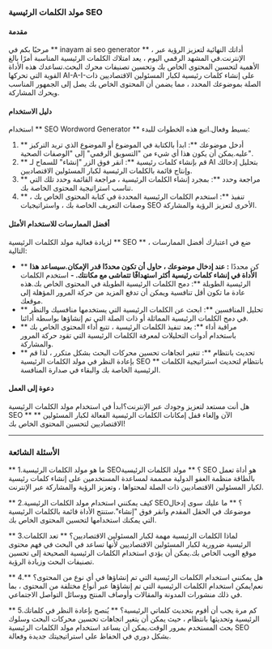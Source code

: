 ### مولد الكلمات الرئيسية SEO

#### مقدمة
مرحبًا بكم في ** inayam ai seo generator ** ، أداتك النهائية لتعزيز الرؤية عبر الإنترنت.في المشهد الرقمي اليوم ، يعد امتلاك الكلمات الرئيسية المناسبة أمرًا بالغ الأهمية لتحسين المحتوى الخاص بك وتحسين تصنيفات محرك البحث.تساعدك هذه الأداة القوية التي تحركها AI-A-I-على إنشاء كلمات رئيسية لكبار المسئولين الاقتصاديين ذات الصلة بموضوعك المحدد ، مما يضمن أن المحتوى الخاص بك يصل إلى الجمهور المناسب ويحرك المشاركة.

#### دليل الاستخدام
استخدام ** SEO Wordword Generator ** بسيط وفعال.اتبع هذه الخطوات للبدء:

1. ** أدخل موضوعك **: ابدأ بالكتابة في الموضوع أو الموضوع الذي تريد التركيز عليه.يمكن أن يكون هذا أي شيء من "التسويق الرقمي" إلى "الوصفات الصحية".
2. ** قم بإنشاء كلمات رئيسية **: انقر فوق الزر "إنشاء" للسماح لـ AI بتحليل إدخالك وإنتاج قائمة بالكلمات الرئيسية لكبار المسئولين الاقتصاديين.
3. ** مراجعة وحدد **: بمجرد إنشاء الكلمات الرئيسية ، مراجعة القائمة وحدد تلك التي تناسب استراتيجية المحتوى الخاصة بك.
4. ** تنفيذ **: استخدم الكلمات الرئيسية المحددة في كتابة المحتوى الخاص بك ، وصفات التعريف الخاصة بك ، واستراتيجيات SEO الأخرى لتعزيز الرؤية والمشاركة.

#### أفضل الممارسات للاستخدام الأمثل
لزيادة فعالية مولد الكلمات الرئيسية ** SEO ** ، ضع في اعتبارك أفضل الممارسات التالية:

- ** كن محددًا **: عند إدخال موضوعك ، حاول أن تكون محددًا قدر الإمكان.سيساعد هذا الأداة في إنشاء كلمات رئيسية أكثر استهدافًا تتماشى مع مكانتك.
-** استخدم الكلمات الرئيسية الطويلة **: دمج الكلمات الرئيسية الطويلة في المحتوى الخاص بك.هذه عادة ما تكون أقل تنافسية ويمكن أن تدفع المزيد من حركة المرور المؤهلة إلى موقعك.
- ** تحليل المنافسين **: ابحث عن الكلمات الرئيسية التي يستخدمها منافسيك والنظر في دمج الكلمات الرئيسية المماثلة أو ذات الصلة التي تم إنشاؤها بواسطة أدائنا.
- ** مراقبة أداء **: بعد تنفيذ الكلمات الرئيسية ، تتبع أداء المحتوى الخاص بك باستخدام أدوات التحليلات لمعرفة الكلمات الرئيسية التي تقود حركة المرور والمشاركة.
- ** تحديث بانتظام **: تتغير اتجاهات تحسين محركات البحث بشكل متكرر ، لذا قم بإعادة النظر في مولد الكلمات الرئيسية SEO ** بانتظام لتحديث استراتيجية الكلمات الرئيسية الخاصة بك والبقاء في صدارة المنافسة.

#### دعوة إلى العمل
هل أنت مستعد لتعزيز وجودك عبر الإنترنت؟ابدأ في استخدام مولد الكلمات الرئيسية SEO ** ** الآن وإلغاء قفل إمكانات الكلمات الرئيسية الفعالة لكبار المسئولين الاقتصاديين لتحسين المحتوى الخاص بك!

---

### الأسئلة الشائعة

** 1.ما هو مولد الكلمات الرئيسية SEO؟ **
مولد الكلمات الرئيسية SEO هو أداة تعمل بالطاقة منظمة العفو الدولية مصممة لمساعدة المستخدمين على إنشاء كلمات رئيسية لكبار المسئولين الاقتصاديين ذات الصلة لمحتواها ، وتعزيز الرؤية والمشاركة عبر الإنترنت.

** 2.كيف يمكنني استخدام مولد الكلمات الرئيسية SEO؟ **
ما عليك سوى إدخال موضوعك في الحقل المقدم وانقر فوق "إنشاء".ستنتج الأداة قائمة بالكلمات الرئيسية التي يمكنك استخدامها لتحسين المحتوى الخاص بك.

** 3.لماذا الكلمات الرئيسية مهمة لكبار المسئولين الاقتصاديين؟ **
تعد الكلمات الرئيسية ضرورية لكبار المسئولين الاقتصاديين لأنها تساعد في البحث في فهم محتوى موقع الويب الخاص بك.يمكن أن يؤدي استخدام الكلمات الرئيسية الصحيحة إلى تحسين تصنيفات البحث وزيادة الرؤية.

** 4.هل يمكنني استخدام الكلمات الرئيسية التي تم إنشاؤها في أي نوع من المحتوى؟ **
نعم!يمكن استخدام الكلمات الرئيسية التي تم إنشاؤها عبر أنواع مختلفة من المحتوى ، بما في ذلك منشورات المدونة والمقالات وأوصاف المنتج ووسائل التواصل الاجتماعي.

** 5.كم مرة يجب أن أقوم بتحديث كلماتي الرئيسية؟ **
يُنصح بإعادة النظر في كلماتك الرئيسية وتحديثها بانتظام ، حيث يمكن أن يتغير اتجاهات تحسين محركات البحث وسلوك بحث المستخدم بمرور الوقت.يمكن أن يساعد استخدام مولد الكلمات الرئيسية SEO بشكل دوري في الحفاظ على استراتيجيتك جديدة وفعالة.